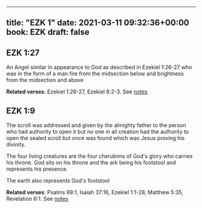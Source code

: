 
---
title: "EZK 1"
date: 2021-03-11 09:32:36+00:00
book: EZK
draft: false
---

## EZK 1:27

An Angel similar in appearance to God as described in Ezekiel 1:26-27 who was in the form of a man fire from the midsection below and brightness from the midsection and above

**Related verses**: Ezekiel 1:26-27, Ezekiel 8:2-3. See [notes](https://my.bible.com/notes/3647359682886754822)


## EZK 1:9

The scroll was addressed and given by the almighty father to the person who had authority to open it but no one in all creation had the authority to open the sealed scroll but once was found which was Jesus proving his divinity.

The four living creatures are the four cherubims of God's glory who carries his throne. God sits on his throne and the ark being his footstool and represents his presence.

The earth also represents God's footstool

**Related verses**: Psalms 99:1, Isaiah 37:16, Ezekiel 1:1-28, Matthew 5:35, Revelation 6:1. See [notes](https://my.bible.com/notes/3644454952741102322)

